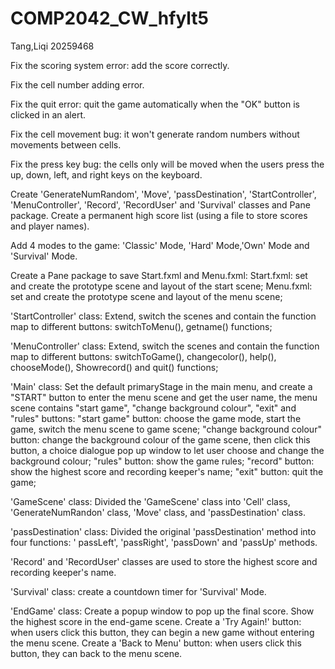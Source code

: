 # COMP2042_CW_hfylt5
Tang,Liqi 20259468

Fix the scoring system error: add the score correctly. 

Fix the cell number adding error.

Fix the quit error: quit the game automatically when the "OK" button is clicked in an alert. 

Fix the cell movement bug: it won't generate random numbers without movements between cells.

Fix the press key bug: the cells only will be moved when the users press the up, down, left, and right keys on the keyboard.

Create 'GenerateNumRandom', 'Move', 'passDestination', 'StartController', 'MenuController', 'Record', 'RecordUser' and 'Survival' classes and Pane package. 
Create a permanent high score list (using a file to store scores and player names). 

Add 4 modes to the game: 'Classic' Mode, 'Hard' Mode,'Own' Mode and 'Survival' Mode.

Create a Pane package to save Start.fxml and Menu.fxml: Start.fxml: 
set and create the prototype scene and layout of the start scene; 
Menu.fxml: set and create the prototype scene and layout of the menu scene;

'StartController' class: 
Extend, switch the scenes and contain the function map to different buttons: switchToMenu(), getname() functions;

'MenuController' class: 
Extend, switch the scenes and contain the function map to different buttons: 
switchToGame(), changecolor(), help(), chooseMode(), Showrecord() and quit() functions;

'Main' class: 
Set the default primaryStage in the main menu, and create a "START" button to enter the menu scene and get the user name, the menu scene contains "start game", "change background colour", "exit" and "rules" buttons: 
"start game" button: choose the game mode, start the game, switch the menu scene to game scene; 
"change background colour" button: change the background colour of the game scene, then click this button, a choice dialogue pop up window to let user choose and change the background colour; 
"rules" button: show the game rules; 
"record" button: show the highest score and recording keeper's name;
"exit" button: quit the game;

'GameScene' class: 
Divided the 'GameScene' class into 'Cell' class, 'GenerateNumRandon' class, 'Move' class, and 'passDestination' class.

'passDestination' class: 
Divided the original 'passDestination' method into four functions: ' passLeft', 'passRight', 'passDown' and 'passUp' methods.

'Record' and 'RecordUser' classes are used to store the highest score and recording keeper's name.

'Survival' class: create a countdown timer for 'Survival' Mode.

'EndGame' class: 
Create a popup window to pop up the final score. Show the highest score in the end-game scene. 
Create a 'Try Again!' button: when users click this button, they can begin a new game without entering the menu scene. 
Create a 'Back to Menu' button: when users click this button, they can back to the menu scene.
